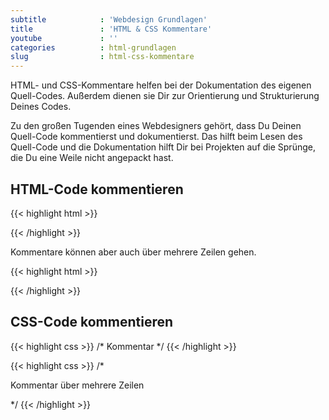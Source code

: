 ```yaml
---
subtitle            : 'Webdesign Grundlagen'
title               : 'HTML & CSS Kommentare'
youtube             : ''
categories          : html-grundlagen
slug                : html-css-kommentare
---
```

HTML- und CSS-Kommentare helfen bei der Dokumentation des eigenen Quell-Codes. Außerdem dienen sie Dir zur Orientierung und Strukturierung Deines Codes.
<!--more-->

Zu den großen Tugenden eines Webdesigners gehört, dass Du Deinen Quell-Code kommentierst und dokumentierst. Das hilft beim Lesen des Quell-Code und die Dokumentation hilft Dir bei Projekten auf die Sprünge, die Du eine Weile nicht angepackt hast.

## HTML-Code kommentieren

{{< highlight html >}}
<!-- Kommentar -->
{{< /highlight >}}

Kommentare können aber auch über mehrere Zeilen gehen.

{{< highlight html >}}
<!--

Kommentar über mehrere Zeilen

-->
{{< /highlight >}}

## CSS-Code kommentieren

{{< highlight css >}}
/* Kommentar */
{{< /highlight >}}

{{< highlight css >}}
/*

Kommentar über mehrere Zeilen

*/
{{< /highlight >}}

